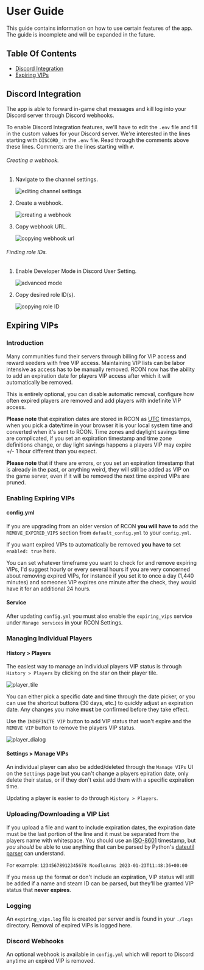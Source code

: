 # User Guide

This guide contains information on how to use certain features of the app.
The guide is incomplete and will be expanded in the future.

## Table Of Contents

* [Discord Integration](#Discord-Integration)
* [Expiring VIPs](#expiring-vips)

## Discord Integration

The app is able to forward in-game chat messages and kill log into your
Discord server through Discord webhooks.

To enable Discord Integration features, we'll have to edit the `.env` file
and fill in the custom values for your Discord server.
We're interested in the lines starting with `DISCORD_` in the `.env` file.
Read through the comments above these lines. Comments are the lines starting with `#`.

###### Creating a webhook.

1. Navigate to the channel settings.

    ![editing channel settings](images/userguide_discord_edit_channel.png)

2. Create a webhook.

    ![creating a webhook](images/userguide_discord_create_webhook.png)
    
3. Copy webhook URL.

    ![copying webhook url](images/userguide_discord_copy_webhook_url.png)

###### Finding role IDs.

1. Enable Developer Mode in Discord User Setting.

    ![advanced mode](images/userguide_discord_advanced_mode.png)
    
2. Copy desired role ID(s).

    ![copying role ID](images/userguide_discord_get_copy_role_id.png)


## Expiring VIPs
### Introduction
Many communities fund their servers through billing for VIP access and reward seeders with free VIP access. Maintaining VIP lists can be labor intensive as access has to be manually removed. RCON now has the ability to add an expiration date for players VIP access after which it will automatically be removed.

This is entirely optional, you can disable automatic removal, configure how often expired players are removed and add players with indefinite VIP access.

**Please note** that expiration dates are stored in RCON as [UTC](https://en.wikipedia.org/wiki/Coordinated_Universal_Time) timestamps, when you pick a date/time in your browser it is your local system time and converted when it's sent to RCON. Time zones and daylight savings time are complicated, if you set an expiration timestamp and time zone definitions change, or day light savings happens a players VIP may expire +/- 1 hour different than you expect.

**Please note** that if there are errors, or you set an expiration timestamp that is already in the past, or anything weird, they will still be added as VIP on the game server, even if it will be removed the next time expired VIPs are pruned.

### Enabling Expiring VIPs
#### config.yml
If you are upgrading from an older version of RCON **you will have to** add the `REMOVE_EXPIRED_VIPS` section from `default_config.yml` to your `config.yml`.

If you want expired VIPs to automatically be removed **you have to** set `enabled: true` here.

You can set whatever timeframe you want to check for and remove expiring VIPs, I'd suggest hourly or every several hours if you are very concerned about removing expired VIPs, for instance if you set it to once a day (1,440 minutes) and someones VIP expires one minute after the check, they would have it for an additional 24 hours.
#### Service
After updating `config.yml` you must also enable the `expiring_vips` service under `Manage services` in your RCON Settings.

### Managing Individual Players
#### History > Players
The easiest way to manage an individual players VIP status is through `History > Players` by clicking on the star on their player tile.

![player_tile](images/userguide_vip_player.png)

You can either pick a specific date and time through the date picker, or you can use the shortcut buttons (30 days, etc.) to quickly adjust an expiration date. Any changes you make **must** be confirmed before they take effect.

Use the `INDEFINITE VIP` button to add VIP status that won't expire and the `REMOVE VIP` button to remove the players VIP status.

![player_dialog](images/userguide_vip_dialog.png)
#### Settings > Manage VIPs
An individual player can also be added/deleted through the `Manage VIPs` UI on the `Settings` page but you can't change a players epiration date, only delete their status, or if they don't exist add them with a specific expiration time.

Updating a player is easier to do through `History > Players`.
### Uploading/Downloading a VIP List
If you upload a file and want to include expiration dates, the expiration date must be the last portion of the line and it must be separated from the players name with whitespace. You should use an [ISO-8601](https://en.wikipedia.org/wiki/ISO_8601) timestamp, but *you should* be able to use anything that can be parsed by Python's [dateutil parser](https://dateutil.readthedocs.io/en/stable/parser.html) can understand.

For example: `12345678912345678 NoodleArms 2023-01-23T11:48:36+00:00`

If you mess up the format or don't include an expiration, VIP status will still be added if a name and steam ID can be parsed, but they'll be granted VIP status that **never expires**.

### Logging
An `expiring_vips.log` file is created per server and is found in your `./logs` directory. Removal of expired VIPs is logged here.
### Discord Webhooks
An optional webhook is available in `config.yml` which will report to Discord anytime an expired VIP is removed.